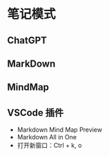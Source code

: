 # 笔记模式

## ChatGPT

## MarkDown

## MindMap

## VSCode 插件

* Markdown Mind Map Preview
* Markdown All in One
* 打开新窗口：Ctrl + k, o
